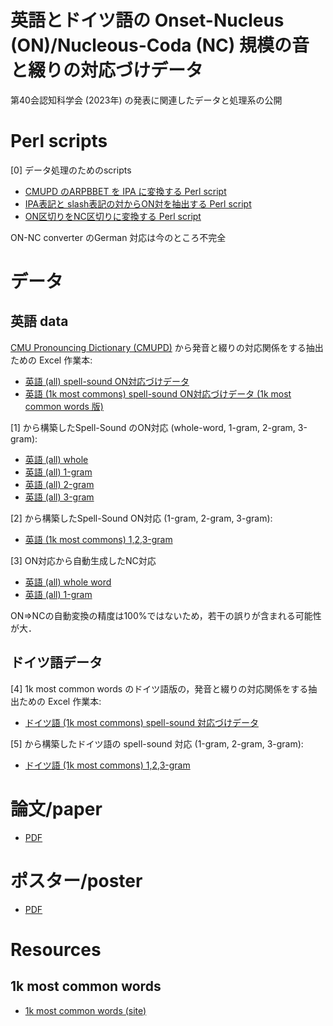 # 英語とドイツ語の Onset-Nucleus (ON)/Nucleous-Coda (NC) 規模の音と綴りの対応づけデータ

第40会認知科学会 (2023年) の発表に関連したデータと処理系の公開

# Perl scripts

[0] データ処理のためのscripts

- [CMUPD のARPBBET を IPA に変換する Perl script](bin/convert-ARPABET-to-IPA.pl)
- [IPA表記と slash表記の対からON対を抽出する Perl script](bin/extract-paired-units.pl)
- [ON区切りをNC区切りに変換する Perl script](bin/convert-ON-to-NC.pl)

ON-NC converter のGerman 対応は今のところ不完全

# データ

## 英語 data

[CMU Pronouncing Dictionary (CMUPD)](http://www.speech.cs.cmu.edu/cgi-bin/cmudict) から発音と綴りの対応関係をする抽出ための Excel 作業本:

- [英語 (all) spell-sound ON対応づけデータ](English/base-English-ipa-spell-ON-pairs-r6.xlsx)
- [英語 (1k most commons) spell-sound ON対応づけデータ (1k most common words 版) ](English/base-English-ipa-spell-ON-pairs-r6-1k-mc.xlsx)

[1] から構築したSpell-Sound のON対応 (whole-word, 1-gram, 2-gram, 3-gram):

- [英語 (all) whole](English/source-ON-pairs-bundled-r6e.csv)
- [英語 (all) 1-gram](English/data-English-spell-sound-ON-pairing-r6e-1gram.xlsx)
- [英語 (all) 2-gram](English/data-English-spell-sound-ON-pairing-r6e-2gram.xlsx)
- [英語 (all) 3-gram](English/data-English-spell-sound-ON-pairing-r6e-3gram.xlsx)

[2] から構築したSpell-Sound ON対応 (1-gram, 2-gram, 3-gram):

- [英語 (1k most commons) 1,2,3-gram](English/data-English-spell-sound-ON-pairing-r6e-ngram-1k-mc.xlsx)

[3] ON対応から自動生成したNC対応

- [英語 (all) whole word](English/source-Engish-NC-pairs-r6f.csv)
- [英語 (all) 1-gram](English/data-English-spell-sound-NC-pairing-r6f-1gram.xlsx)

ON=>NCの自動変換の精度は100%ではないため，若干の誤りが含まれる可能性が大．

## ドイツ語データ

[4] 1k most common words のドイツ語版の，発音と綴りの対応関係をする抽出ための Excel 作業本:

- [ドイツ語 (1k most commons) spell-sound 対応づけデータ](German/base-German-ipa-spell-ON-pairs-r1-1k-mc.xlsx)

[5] から構築したドイツ語の spell-sound 対応 (1-gram, 2-gram, 3-gram):

- [ドイツ語 (1k most commons) 1,2,3-gram](German/data-German-spell-sound-ON-pairing-r1a-ngram-1k.xlsx)


# 論文/paper

- [PDF](https://www.jcss.gr.jp/meetings/jcss2023/proceedings/pdf/X.pdf)

# ポスター/poster

- [PDF](https://www.dropbox.com/X)


# Resources

## 1k most common words

- [1k most common words (site)](https://1000mostcommonwords.com/)
